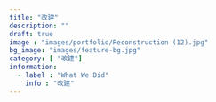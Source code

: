 ```yaml
---
title: "改建"
description: ""
draft: true
image : "images/portfolio/Reconstruction (12).jpg"
bg_image: "images/feature-bg.jpg"
category: [ "改建"]
information:
  - label : "What We Did"
    info : "改建"
---
```



